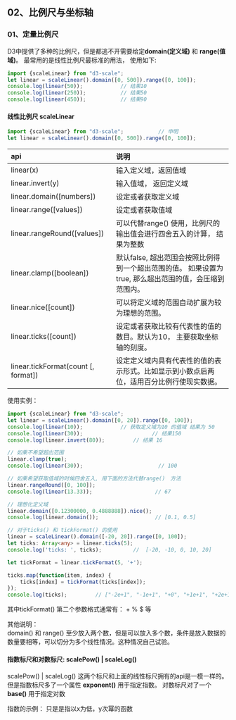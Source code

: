 ## 02、比例尺与坐标轴

### <div id="class02-01">01、定量比例尺</div>

D3中提供了多种的比例尺，但是都逃不开需要给定**domain(定义域)** 和 **range(值域)**。 最常用的是线性比例尺最标准的用法， 使用如下:
```typescript
import {scaleLinear} from "d3-scale";
let linear = scaleLinear().domain([0, 500]).range([0, 100]);
console.log(linear(50));            // 结果10
console.log(linear(250));           // 结果50
console.log(linear(450));           // 结果90
```

#### 线性比例尺 scaleLinear
```typescript
import {scaleLinear} from "d3-scale";           // 申明
let linear = scaleLinear().domain([0, 500]).range([0, 100]);            // 使用
```

api | 说明
:- | :-
linear(x) | 输入定义域，返回值域
linear.invert(y) | 输入值域， 返回定义域
linear.domain([numbers]) | 设定或者获取定义域
linear.range([values]) | 设定或者获取值域
linear.rangeRound([values]) | 可以代替range() 使用，比例尺的输出值会进行四舍五入的计算， 结果为整数
linear.clamp([boolean]) | 默认false, 超出范围会按照比例得到一个超出范围的值。 如果设置为true, 那么超出范围的值，会压缩到范围内。
linear.nice([count]) | 可以将定义域的范围自动扩展为较为理想的范围。
linear.ticks([count]) | 设定或者获取比较有代表性的值的数目。默认为10， 主要获取坐标轴的刻度。
linear.tickFormat(count [, format]) | 设定定义域内具有代表性的值的表示形式。比如显示到小数点后两位，适用百分比例行使现实数据。

使用实例：
```typescript
import {scaleLinear} from "d3-scale";   
let linear = scaleLinear().domain([0, 20]).range([0, 100]);
console.log(linear(10));            // 获取定义域为10 的值域 结果为 50
console.log(linear(30));                      // 结果150
console.log(linear.invert(80));         // 结果 16

// 如果不希望超出范围
linear.clamp(true);
console.log(linear(30));                        // 100

// 如果希望获取值域的时候四舍五入, 用下面的方法代替range()　方法
linear.rangeRound([0, 100]);
console.log(linear(13.33));                    // 67

// 理想化定义域
linear.domain([0.12300000, 0.4888888]).nice();
console.log(linear.domain());                  // [0.1, 0.5]

// 对于ticks() 和 tickFormat() 的使用
linear = scaleLinear().domain([-20, 20]).range([0, 100]);
let ticks: Array<any> = linear.ticks(5);
console.log('ticks: ', ticks);          //  [-20, -10, 0, 10, 20]

let tickFormat = linear.tickFormat(5, '+');

ticks.map(function(item, index) {
    ticks[index] = tickFormat(ticks[index]);
});
console.log(ticks);         // ["-2e+1", "-1e+1", "+0", "+1e+1", "+2e+1"]
```
其中tickFormat() 第二个参数格式通常有： +  %  $ 等

其他说明：                   
domain() 和 range() 至少放入两个数，但是可以放入多个数，条件是放入数据的数量要相等，可以切分为多个线性情况。这种情况自己试验。


#### 指数标尺和对数标尺: scalePow() | scaleLog()
scalePow() | scaleLog() 这两个标尺和上面的线性标尺拥有的api是一模一样的。 
但是指数标尺多了一个属性 **exponent()** 用于指定指数。
对数标尺对了一个 **base()** 用于指定对数

指数的示例： 只是是指以x为低，y次幂的函数
```typescript

```






